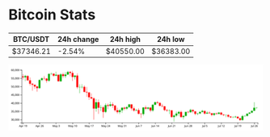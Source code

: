 # Bitcoin Stats

BTC/USDT|24h change|24h high|24h low|
|---|---|---|---|
|$37346.21|-2.54%|$40550.00|$36383.00|

<img src="./chart.svg">
